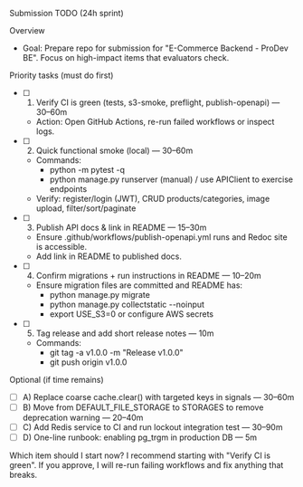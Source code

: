 Submission TODO (24h sprint)

Overview
- Goal: Prepare repo for submission for "E-Commerce Backend - ProDev BE". Focus on high-impact items that evaluators check.

Priority tasks (must do first)

- [ ] 1) Verify CI is green (tests, s3-smoke, preflight, publish-openapi) — 30–60m
  - Action: Open GitHub Actions, re-run failed workflows or inspect logs.

- [ ] 2) Quick functional smoke (local) — 30–60m
  - Commands:
    - python -m pytest -q
    - python manage.py runserver (manual) / use APIClient to exercise endpoints
  - Verify: register/login (JWT), CRUD products/categories, image upload, filter/sort/paginate

- [ ] 3) Publish API docs & link in README — 15–30m
  - Ensure .github/workflows/publish-openapi.yml runs and Redoc site is accessible.
  - Add link in README to published docs.

- [ ] 4) Confirm migrations + run instructions in README — 10–20m
  - Ensure migration files are committed and README has:
    - python manage.py migrate
    - python manage.py collectstatic --noinput
    - export USE_S3=0 or configure AWS secrets

- [ ] 5) Tag release and add short release notes — 10m
  - Commands:
    - git tag -a v1.0.0 -m "Release v1.0.0"
    - git push origin v1.0.0

Optional (if time remains)

- [ ] A) Replace coarse cache.clear() with targeted keys in signals — 30–60m
- [ ] B) Move from DEFAULT_FILE_STORAGE to STORAGES to remove deprecation warning — 20–40m
- [ ] C) Add Redis service to CI and run lockout integration test — 30–90m
- [ ] D) One-line runbook: enabling pg_trgm in production DB — 5m

Which item should I start now? I recommend starting with "Verify CI is green". If you approve, I will re-run failing workflows and fix anything that breaks.
